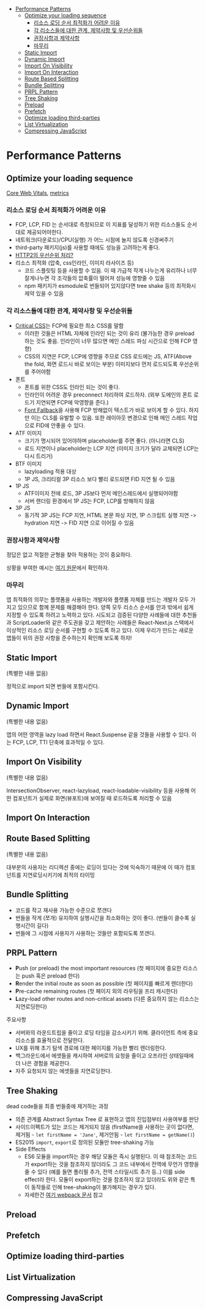 - [Performance Patterns](#performance-patterns)
  - [Optimize your loading sequence](#optimize-your-loading-sequence)
    - [리소스 로딩 순서 최적화가 어려운 이유](#리소스-로딩-순서-최적화가-어려운-이유)
    - [각 리소스들에 대한 관계, 제약사항 및 우선순위들](#각-리소스들에-대한-관계-제약사항-및-우선순위들)
    - [권장사항과 제약사항](#권장사항과-제약사항)
    - [마무리](#마무리)
  - [Static Import](#static-import)
  - [Dynamic Import](#dynamic-import)
  - [Import On Visibility](#import-on-visibility)
  - [Import On Interaction](#import-on-interaction)
  - [Route Based Splitting](#route-based-splitting)
  - [Bundle Splitting](#bundle-splitting)
  - [PRPL Pattern](#prpl-pattern)
  - [Tree Shaking](#tree-shaking)
  - [Preload](#preload)
  - [Prefetch](#prefetch)
  - [Optimize loading third-parties](#optimize-loading-third-parties)
  - [List Virtualization](#list-virtualization)
  - [Compressing JavaScript](#compressing-javascript)

# Performance Patterns

## Optimize your loading sequence

[Core Web Vitals](https://web.dev/vitals/), [metrics](https://web.dev/metrics/)

### 리소스 로딩 순서 최적화가 어려운 이유

- FCP, LCP, FID 는 순서대로 측정되므로 이 지표를 달성하기 위한 리소스들도 순서대로 제공되어야한다.
- 네트워크(다운로드)/CPU(실행) 가 어느 시점에 놀지 않도록 신경써주기
- third-party 패키지(js)를 사용할 때에도 성능을 고려하는게 좋다.
- [HTTP2의 우선순위 처리?](https://patterns-dev-kr.github.io/performance-patterns/loading-sequence/#http2%EC%9D%98-%EC%9A%B0%EC%84%A0%EC%88%9C%EC%9C%84-%EC%B2%98%EB%A6%AC)
- 리소스 최적화 (압축, css인라인, 이미지 라사이즈 등)
  - 코드 스플릿팅 등을 사용할 수 있음. 이 때 가급적 작게 나누는게 유리하나 너무 잘게나누면 각 조각들의 압축률이 떨어져 성능에 영향줄 수 있음
  - npm 패키지가 esmodule로 번들되어 있지않다면 tree shake 등의 최적화시 제약 있을 수 있음

### 각 리소스들에 대한 관계, 제약사항 및 우선순위들

- [Critical CSS](https://web.dev/extract-critical-css/)는 FCP에 필요한 최소 CSS를 말함
  - 이러한 것들은 HTML 자체에 인라인 되는 것이 유리 (불가능한 경우 preload하는 것도 좋음. 인라인이 너무 많으면 메인 스레드 파싱 시간으로 인해 FCP 영향)
  - CSS의 지연은 FCP, LCP에 영향을 주므로 CSS 로드에는 JS, ATF(Above the fold, 화면 로드시 바로 보이는 부분) 이미지보다 먼저 로드되도록 우선순위를 주어야함
- 폰트
  - 폰트를 위한 CSS도 인라인 되는 것이 좋다.
  - 인라인이 어려운 경우 preconnect 처리하여 로드하자. (외부 도메인의 폰트 로드기 지연되면 FCP에 악영향을 준다.)
  - [Font Fallback](https://css-tricks.com/css-basics-fallback-font-stacks-robust-web-typography/)을 사용해 FCP 방해없이 텍스트가 바로 보이게 할 수 있다. 하지만 이는 CLS를 유발할 수 있음. 또한 레이아웃 변경으로 인해 메인 스레드 작업으로 FID에 안좋을 수 있다.
- ATF 이미지
  - 크기가 명시되어 있어야하며 placeholder를 주면 좋다. (아니라면 CLS)
  - 로드 지연이나 placeholder는 LCP 지연 (이미지 크기가 달라 교체되면 LCP는 다시 트리거)
- BTF 이미지
  - lazyloading 적용 대상
  - 1P JS, 크리티컬 3P 리소스 보다 빨리 로드되면 FID 지연 될 수 있음
- 1P JS
  - ATF이미지 전에 로드, 3P JS보다 먼저 메인스레드에서 실행되어야함
  - 서버 렌더링 환경에서 1P JS는 FCP, LCP를 방해하지 않음
- 3P JS
  - 동기적 3P JS는 FCP 지연, HTML 본문 파싱 지연, 1P 스크립트 실행 지연 -> hydration 지연 -> FID 지연 으로 이어질 수 있음

### 권장사항과 제약사항

정답은 없고 적절한 균형을 찾아 적용하는 것이 중요하다.

상황을 부여한 예시는 [여기 원문](https://www.patterns.dev/posts/loading-sequence/#what-is-the-ideal-loading-sequence)에서 확인하자.

### 마무리

앱 최적화의 의무는 플랫폼을 사용하는 개발자와 플랫폼 자체를 만드는 개발자 모두 가지고 있으므로 함께 문제를 해결해야 한다. 양쪽 모두 리소스 순서를 안과 밖에서 쉽게 지정할 수 있도록 하려고 노력하고 있다. 시도되고 검증된 다양한 사례들에 대한 추천들과 ScriptLoader와 같은 주도권을 갖고 제안하는 사례들은 React-Next.js 스택에서 이상적인 리소스 로딩 순서를 구현할 수 있도록 하고 있다. 이제 우리가 만드는 새로운 앱들이 위의 권장 사항을 준수하는지 확인해 보도록 하자!

## Static Import

(특별한 내용 없음)

정적으로 import 되면 번들에 포함시킨다.

## Dynamic Import

(특별한 내용 없음)

앱의 어떤 영역을 lazy load 하면서 React.Suspense 같을 것들을 사용할 수 있다. 이는 FCP, LCP, TTI 단축에 효과적일 수 있다.

## Import On Visibility

(특별한 내용 없음)

IntersectionObserver, react-lazyload, react-loadable-visibility 등을 사용해 어떤 컴포넌트가 실제로 화면(뷰포트)에 보여질 때 로드하도록 처리할 수 있음

## Import On Interaction

<!-- TODO -->

## Route Based Splitting

(특별한 내용 없음)

대부분의 사용자는 리디렉션 중에는 로딩이 있다는 것에 익숙하기 때문에 이 때가 컴포넌트를 지연로딩시키기에 최적의 타이밍

## Bundle Splitting

- 코드를 작고 재사용 가능한 수준으로 쪼갠다
- 번들을 작게 (쪼개) 유지하여 실행시간을 최소화하는 것이 좋다. (번들이 클수록 실행시간이 길다)
- 번들에 그 시점에 사용자가 사용하는 것들만 포함되도록 쪼갠다.

## PRPL Pattern

- **P**ush (or preload) the most important resources (첫 페이지에 중요한 리소스는 push 혹은 preload 한다)
- **R**ender the initial route as soon as possible (첫 페이지를 빠르게 렌더한다)
- **P**re-cache remaining routes (첫 페이지 외의 라우팅을 프리 캐시한다)
- **L**azy-load other routes and non-critical assets (다른 중요하지 않는 리소스는 지연로딩한다)

주요사항

- 서버와의 라운드트립을 줄이고 로딩 타임을 감소시키기 위해. 클라이언트 측에 중요 리소스를 효율적으로 전달한다.
- UX를 위해 초기 탐색 경로에 대한 페이지를 가능한 빨리 렌더링한다.
- 백그라운드에서 에셋들을 캐시하여 서버로의 요청을 줄이고 오프라인 상태일때에 더 나은 경험을 제공한다.
- 자주 요청되지 않는 에셋들을 지연로딩한다.

<!-- TODO -->

## Tree Shaking

dead code들을 최종 번들중에 제거하는 과정

- 의존 관계를 Abstract Syntax Tree 로 표현하고 앱의 진입점부터 사용여부를 판단
- 사이드이펙트가 있는 코드는 제거되지 않음 (firstName을 사용하는 곳이 없다면, 제거됨 - `let firstName = 'Jane'`, 제거안됨 - `let firstName = getName()`)
- ES2015 `import`, `export`로 정의된 모듈만 tree-shaking 가능
- Side Effects
  - ES6 모듈을 import하는 경우 해당 모듈은 즉시 실행된다. 이 때 참조하는 코드가 export하는 것을 참조하지 않더라도 그 코드 내부에서 전역에 무언가 영향을 줄 수 있다 (예를 들면 폴리필 추가, 전역 스타일시트 추가 등..) 이를 side effect라 한다. 모듈이 export하는 것을 참조하지 않고 있더라도 위와 같은 특이 동작들로 인해 tree-shaking이 불가해지는 경우가 있다.
  - 자세한건 [여기 webpack 문서](https://webpack.js.org/guides/tree-shaking/#clarifying-tree-shaking-and-sideeffects) 참고

## Preload

<!-- TODO -->

## Prefetch

<!-- TODO -->

## Optimize loading third-parties

<!-- TODO -->

## List Virtualization

<!-- TODO -->

## Compressing JavaScript

<!-- TODO -->
